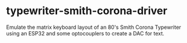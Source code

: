 # typewriter-smith-corona-driver
Emulate the matrix keyboard layout of an 80's Smith Corona Typewriter using an ESP32 and some optocouplers to create a DAC for text.
